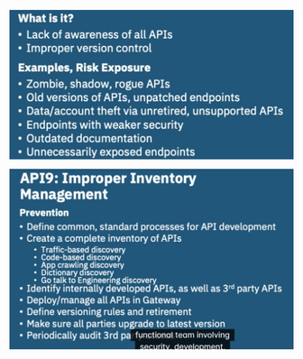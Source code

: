 ![](attachments/Pasted%20image%2020250712194321.png)

![](attachments/Pasted%20image%2020250712194610.png)